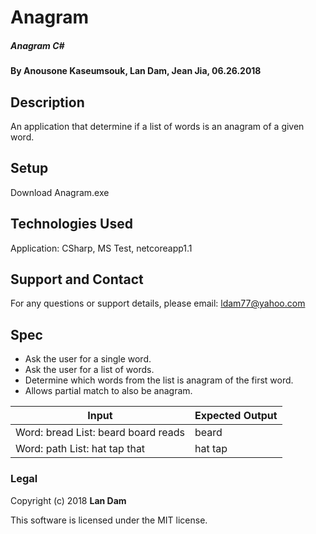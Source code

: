 # Anagram

##### Anagram C#

#### By Anousone Kaseumsouk, Lan Dam, Jean Jia, 06.26.2018

## Description

An application that determine if a list of words is an anagram of a given word.


## Setup

Download Anagram.exe

## Technologies Used

Application: CSharp, MS Test, netcoreapp1.1

## Support and Contact

For any questions or support details, please email:
ldam77@yahoo.com

## Spec

* Ask the user for a single word.
* Ask the user for a list of words.
* Determine which words from the list is anagram of the first word.
* Allows partial match to also be anagram.


| Input                                           | Expected Output                                |
| ----------------------------------------------- |----------------------------------------------- |
| Word: bread   List: beard board reads           | beard                                          |
| Word: path    List: hat tap that                | hat tap                                        |




### Legal

Copyright (c) 2018 **Lan Dam**

This software is licensed under the MIT license.
